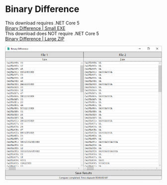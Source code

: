 # Binary Difference
This download requires .NET Core 5<br />
[Binary Difference | Small EXE](https://github.com/mbwilding/BinaryDifference/releases/download/1.0/BinaryDifference.exe)<br />
This download does NOT require .NET Core 5<br />
[Binary Difference | Large ZIP](https://github.com/mbwilding/BinaryDifference/releases/download/1.0/BinaryDifference-Core.zip)

![Image](https://raw.githubusercontent.com/mbwilding/BinaryDifference/main/Preview.png)
